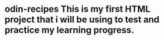 # odin-recipes This is my first HTML project that i will be using to test and practice my learning progress.